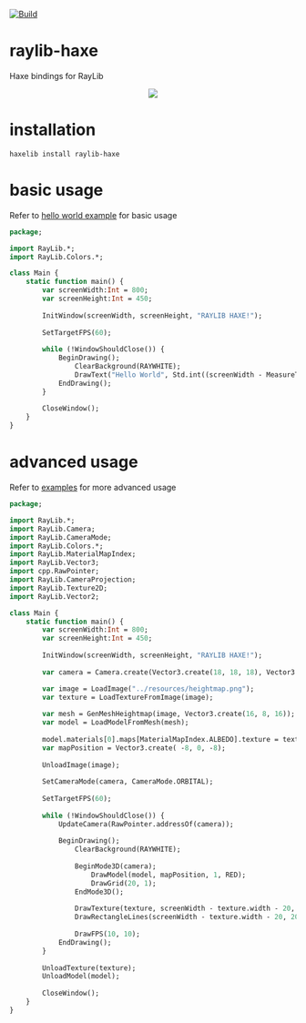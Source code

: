 [![Build](https://github.com/haxeui/raylib-haxe/actions/workflows/build.yml/badge.svg)](https://github.com/haxeui/raylib-haxe/actions/workflows/build.yml)

# raylib-haxe

Haxe bindings for RayLib

<p align="center">
  <img src="https://raw.githubusercontent.com/haxeui/raylib-haxe/main/.github/images/screen.png"/>
</p>

# installation

```
haxelib install raylib-haxe
```

# basic usage

Refer to [hello world example](https://github.com/haxeui/raylib-haxe/tree/main/examples/hello-world) for basic usage

```haxe
package;

import RayLib.*;
import RayLib.Colors.*;

class Main {
    static function main() {
        var screenWidth:Int = 800;
        var screenHeight:Int = 450;
        
        InitWindow(screenWidth, screenHeight, "RAYLIB HAXE!");
        
        SetTargetFPS(60);
        
        while (!WindowShouldClose()) {
            BeginDrawing();
                ClearBackground(RAYWHITE);
                DrawText("Hello World", Std.int((screenWidth - MeasureText("Hello World", 20)) / 2), 25, 20, GRAY);
            EndDrawing();
        }
        
        CloseWindow();
    }
}
```

# advanced usage

Refer to [examples](https://github.com/haxeui/raylib-haxe/tree/main/examples) for more advanced usage

```haxe
package;

import RayLib.*;
import RayLib.Camera;
import RayLib.CameraMode;
import RayLib.Colors.*;
import RayLib.MaterialMapIndex;
import RayLib.Vector3;
import cpp.RawPointer;
import RayLib.CameraProjection;
import RayLib.Texture2D;
import RayLib.Vector2;

class Main {
    static function main() {
        var screenWidth:Int = 800;
        var screenHeight:Int = 450;
        
        InitWindow(screenWidth, screenHeight, "RAYLIB HAXE!");
        
        var camera = Camera.create(Vector3.create(18, 18, 18), Vector3.create(0, 0, 0), Vector3.create(0, 1, 0), 45, 0);

        var image = LoadImage("../resources/heightmap.png");
        var texture = LoadTextureFromImage(image); 
        
        var mesh = GenMeshHeightmap(image, Vector3.create(16, 8, 16));
        var model = LoadModelFromMesh(mesh); 
        
        model.materials[0].maps[MaterialMapIndex.ALBEDO].texture = texture;
        var mapPosition = Vector3.create( -8, 0, -8);
        
        UnloadImage(image);
        
        SetCameraMode(camera, CameraMode.ORBITAL);
        
        SetTargetFPS(60); 
        
        while (!WindowShouldClose()) {
            UpdateCamera(RawPointer.addressOf(camera));
            
            BeginDrawing();
                ClearBackground(RAYWHITE);
                
                BeginMode3D(camera);
                    DrawModel(model, mapPosition, 1, RED);
                    DrawGrid(20, 1);
                EndMode3D();
                
                DrawTexture(texture, screenWidth - texture.width - 20, 20, WHITE);
                DrawRectangleLines(screenWidth - texture.width - 20, 20, texture.width, texture.height, GREEN);
                
                DrawFPS(10, 10);
            EndDrawing();
        }
        
        UnloadTexture(texture);
        UnloadModel(model);
        
        CloseWindow();
    }
}

```
